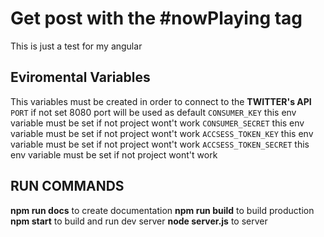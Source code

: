 # Get post with the #nowPlaying tag
This is just a test for my angular
## Eviromental Variables
This variables must be created in order to connect to the **TWITTER's API**
`PORT` if not set 8080 port will be used as default
`CONSUMER_KEY` this env variable must be set if not project wont't work
`CONSUMER_SECRET` this env variable must be set if not project wont't work
`ACCSESS_TOKEN_KEY` this env variable must be set if not project wont't work
`ACCSESS_TOKEN_SECRET` this env variable must be set if not project wont't work
## RUN COMMANDS
**npm run docs** to create documentation
**npm run build** to build production
**npm start** to build and run dev server
**node server.js** to server